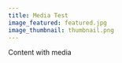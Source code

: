 ```yaml
---
title: Media Test
image_featured: featured.jpg
image_thumbnail: thumbnail.png
---
```

Content with media
